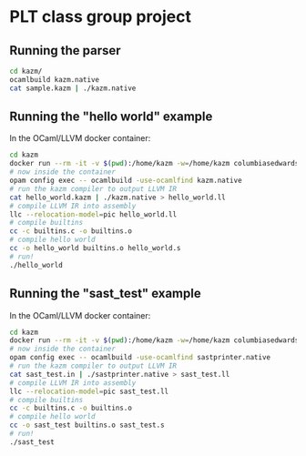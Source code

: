 # PLT class group project

## Running the parser

```sh
cd kazm/
ocamlbuild kazm.native
cat sample.kazm | ./kazm.native
```


## Running the "hello world" example

In the OCaml/LLVM docker container:

```sh
cd kazm
docker run --rm -it -v $(pwd):/home/kazm -w=/home/kazm columbiasedwards/plt
# now inside the container
opam config exec -- ocamlbuild -use-ocamlfind kazm.native
# run the kazm compiler to output LLVM IR
cat hello_world.kazm | ./kazm.native > hello_world.ll
# compile LLVM IR into assembly
llc --relocation-model=pic hello_world.ll
# compile builtins
cc -c builtins.c -o builtins.o
# compile hello world
cc -o hello_world builtins.o hello_world.s
# run!
./hello_world
```

## Running the "sast_test" example

In the OCaml/LLVM docker container:

```sh
cd kazm
docker run --rm -it -v $(pwd):/home/kazm -w=/home/kazm columbiasedwards/plt
# now inside the container
opam config exec -- ocamlbuild -use-ocamlfind sastprinter.native
# run the kazm compiler to output LLVM IR
cat sast_test.in | ./sastprinter.native > sast_test.ll
# compile LLVM IR into assembly
llc --relocation-model=pic sast_test.ll
# compile builtins
cc -c builtins.c -o builtins.o
# compile hello world
cc -o sast_test builtins.o sast_test.s
# run!
./sast_test
```
